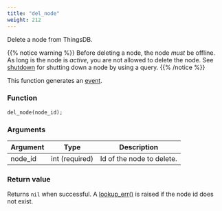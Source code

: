 ```yaml
---
title: "del_node"
weight: 212
---
```


Delete a node from ThingsDB.

{{% notice warning %}}
Before deleting a node, the node *must* be offline. As long is the node is *active*, you are not allowed
to delete the node. See [shutdown](../../node-api/shutdown) for shutting down a node by using a query.
{{% /notice %}}

This function generates an [event](../../overview/events).

### Function

`del_node(node_id);`

### Arguments

Argument | Type | Description
-------- | ---- | -----------
node_id | int (required) | Id of the node to delete.

### Return value

Returns `nil` when successful. A [lookup_err()](../../errors/lookup_err) is raised if the node id does not exist.
